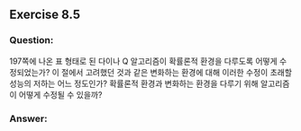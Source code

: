 ## Exercise 8.5

### Question:

197쪽에 나온 표 형태로 된 다이나 Q 알고리즘이 확률론적 환경을 다루도록 어떻게 수정되었는가? 이 절에서 고려했던 것과 같은 변화하는 환경에 대해 이러한 수정이 초래할 성능의 저하는 어느 정도인가? 확률론적 환경과 변화하는 환경을 다루기 위해 알고리즘이 어떻게 수정될 수 있을까?

### Answer:
